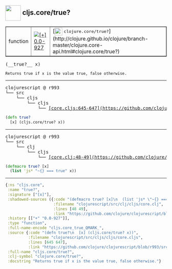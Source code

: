 ## <img width="48px" valign="middle" src="http://i.imgur.com/Hi20huC.png"> cljs.core/true?

 <table border="1">
<tr>
<td>function</td>
<td><a href="https://github.com/cljsinfo/api-refs/tree/0.0-927"><img valign="middle" alt="[+] 0.0-927" src="https://img.shields.io/badge/+-0.0--927-lightgrey.svg"></a> </td>
<td>
[<img height="24px" valign="middle" src="http://i.imgur.com/1GjPKvB.png"> <samp>clojure.core/true?</samp>](http://clojure.github.io/clojure/branch-master/clojure.core-api.html#clojure.core/true?)
</td>
</tr>
</table>

 <samp>
(__true?__ x)<br>
</samp>

```
Returns true if x is the value true, false otherwise.
```

---

 <pre>
clojurescript @ r993
└── src
    └── cljs
        └── cljs
            └── <ins>[core.cljs:645-647](https://github.com/clojure/clojurescript/blob/r993/src/cljs/cljs/core.cljs#L645-L647)</ins>
</pre>

```clj
(defn true?
  [x] (cljs.core/true? x))
```


---

 <pre>
clojurescript @ r993
└── src
    └── clj
        └── cljs
            └── <ins>[core.clj:48-49](https://github.com/clojure/clojurescript/blob/r993/src/clj/cljs/core.clj#L48-L49)</ins>
</pre>

```clj
(defmacro true? [x]
  (list 'js* "~{} === true" x))
```

---

```clj
{:ns "cljs.core",
 :name "true?",
 :signature ["[x]"],
 :shadowed-sources ({:code "(defmacro true? [x]\n  (list 'js* \"~{} === true\" x))",
                     :filename "clojurescript/src/clj/cljs/core.clj",
                     :lines [48 49],
                     :link "https://github.com/clojure/clojurescript/blob/r993/src/clj/cljs/core.clj#L48-L49"}),
 :history [["+" "0.0-927"]],
 :type "function",
 :full-name-encode "cljs.core_true_QMARK_",
 :source {:code "(defn true?\n  [x] (cljs.core/true? x))",
          :filename "clojurescript/src/cljs/cljs/core.cljs",
          :lines [645 647],
          :link "https://github.com/clojure/clojurescript/blob/r993/src/cljs/cljs/core.cljs#L645-L647"},
 :full-name "cljs.core/true?",
 :clj-symbol "clojure.core/true?",
 :docstring "Returns true if x is the value true, false otherwise."}

```
